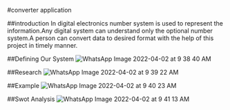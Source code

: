#converter application

##introduction
In digital electronics number system is used to represent the information.Any digital system can understand only the optional number system.A person can convert data to desired format with the help of this project in timely manner.

##Defining Our System
![WhatsApp Image 2022-04-02 at 9 38 40 AM](https://user-images.githubusercontent.com/101498911/161365832-34a085ee-5b98-428e-90c6-890631b7c6cd.jpeg)

##Research
![WhatsApp Image 2022-04-02 at 9 39 22 AM](https://user-images.githubusercontent.com/101498911/161365872-8b6966d5-8ef2-4386-afb8-4b4c9a2b78ed.jpeg)

##Example
![WhatsApp Image 2022-04-02 at 9 40 23 AM](https://user-images.githubusercontent.com/101498911/161365897-aaf7ac5f-0f30-4d01-9770-9c5336da6d43.jpeg)

##Swot Analysis
![WhatsApp Image 2022-04-02 at 9 41 13 AM](https://user-images.githubusercontent.com/101498911/161365913-3471df6f-b03f-4e71-aca1-6179046f2334.jpeg)
